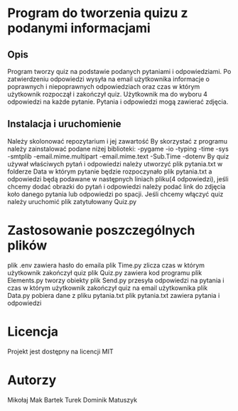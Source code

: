 # Program do tworzenia quizu z podanymi informacjami

## Opis
Program tworzy quiz na podstawie podanych pytaniami i odpowiedziami.
Po zatwierdzeniu odpowiedzi wysyła na email użytkownika informacje o poprawnych i niepoprawnych odpowiedziach oraz czas w którym użytkownik rozpoczął i zakończył quiz.
Użytkownik ma do wyboru 4 odpowiedzi na każde pytanie.
Pytania i odpowiedzi mogą zawierać zdjęcia.

## Instalacja i uruchomienie
Należy skolonować repozytarium i jej zawartość
By skorzystać z programu należy zainstalować podane niżej biblioteki:
-pygame
-io
-typing
-time
-sys
-smtplib
-email.mime.multipart
-email.mime.text
-Sub.Time
-dotenv
By quiz używał właściwych pytań i odpowiedzi należy utworzyć plik pytania.txt w folderze Data w którym pytanie będzie rozpoczynało plik pytania.txt a odpowiedzi będą podawane w następnych liniach pliku(4 odpowiedzi), jeśli chcemy dodać obrazki do pytań i odpowiedzi należy podać link do zdjęcia koło danego pytania lub odpowiedzi po spacji.
Jeśli chcemy włączyć quiz należy uruchomić plik zatytułowany Quiz.py

# Zastosowanie poszczególnych plików
plik .env zawiera hasło do emaila
plik Time.py zlicza czas w którym użytkownik zakończył quiz
plik Quiz.py zawiera kod programu
plik Elements.py tworzy obiekty
plik Send.py przesyła odpowiedzi na pytania i czas w którym użytkownik zakończył quiz na email użytkownika
plik Data.py pobiera dane z pliku pytania.txt
plik pytania.txt zawiera pytania i odpowiedzi


# Licencja
Projekt jest dostępny na licencji MIT


# Autorzy
Mikołaj Mak
Bartek Turek
Dominik Matuszyk
